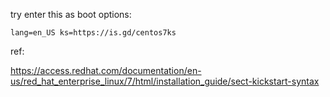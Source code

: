 try enter this as boot options:

    lang=en_US ks=https://is.gd/centos7ks


ref:

https://access.redhat.com/documentation/en-us/red_hat_enterprise_linux/7/html/installation_guide/sect-kickstart-syntax

